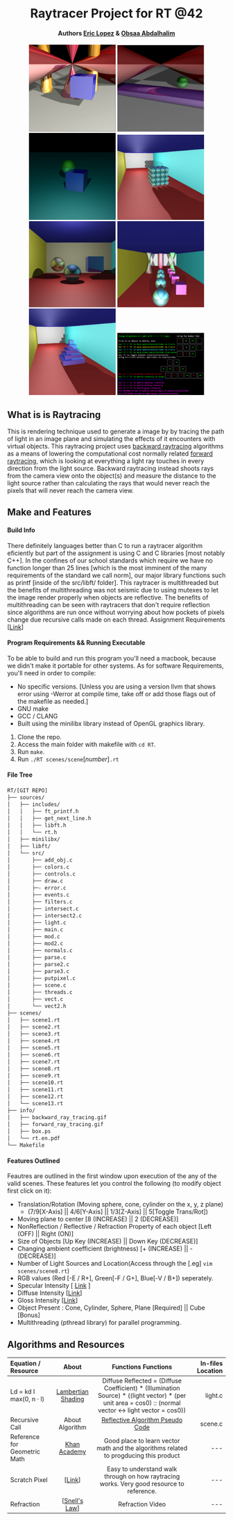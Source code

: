 <h1 align="center">Raytracer Project for RT @42</h1>
<h4 align="center">Authors <a href="https://github.com/elopez17" target="blank">Eric Lopez</a> & <a href="https://github.com/obsaa" target="blank">Obsaa Abdalhalim</a></h4>

<p align="center">
  <img src="info/1.png" width="200"/>
  <img src="info/3.png" width="200"/>
  <img src="info/4.png" width="200"/>
  <img src="info/6.png" width="200"/>
  <img src="info/7.png" width="200"/>
  <img src="info/8.png" width="200"/>
  <img src="info/9.png" width="200"/>
  <img src="info/5.png" width="200"/>
</p>

## What is is Raytracing
This is rendering technique used to generate a image by by tracing the path of light in an image plane and simulating the  effects of it encounters with virtual objects. This raytracing project uses <a href="https://github.com/elopez17/RT/blob/master/info/backward_ray_tracing.gif">backward raytracing</a> algorithms as a means of lowering the computational cost normally related <a href="https://github.com/elopez17/RT/blob/master/info/backward_ray_tracing.gif">forward raytracing</a>, which is looking at everything a light ray touches in every direction from the light source. Backward raytracing instead shoots rays from the camera view onto the object(s) and measure the distance to the light source rather than calculating the rays that would never reach the pixels that will never reach the camera view.


## Make and Features
#### Build Info
There definitely languages better than C to run a raytracer algorithm eficiently but part of the assignment is using C and C libraries [most notably C++]. In the confines of our school standards which require we have no function longer than 25 lines [which is the most imminent of the many requirements of the standard we call norm], our major library functions such as printf [inside of the src/libft/ folder]. This raytracer is multithreaded but the benefits of multithreading was not seismic due to using mutexes to let the image render properly when objects are reflective. The benefits of multithreading can be seen with raytracers that don't require reflection since algorithms are run once without worrying about how pockets of pixels change due recursive calls made on each thread. Assignment Requirements [<a href="https://cdn.intra.42.fr/pdf/pdf/964/rt.en.pdf" target="blank">Link</a>]


#### Program Requirements && Running Executable
To be able to build and run this program you'll need a macbook, because we didn't make it portable for other systems. As for software Requirements, you'll need in order to compile:

* No specific versions. [Unless you are using a version llvm that shows error using -Werror at compile time, take off or add those flags out of the makefile as needed.]
* GNU make
* GCC / CLANG
* Built using the minilibx library instead of OpenGL graphics library.

1. Clone the repo.
2. Access the main folder with makefile with  `cd RT`.
3. Run  `make`.
4. Run  `./RT scenes/scene`[*number*]`.rt`


#### File Tree
```
RT/[GIT REPO]
├── sources/
│   ├── includes/
│   │   ├── ft_printf.h
│   │   ├── get_next_line.h
│   │   ├── libft.h
│   │   └── rt.h
│   ├── minilibx/
│   ├── libft/
│   └── src/
│       ├── add_obj.c
│       ├── colors.c
│       ├── controls.c
│       ├── draw.c
│       ├─- error.c
│       ├── events.c
│       ├── filters.c
│       ├── intersect.c
│       ├── intersect2.c
│       ├── light.c
│       ├── main.c
│       ├── mod.c
│       ├── mod2.c
│       ├── normals.c
│       ├── parse.c
│       ├── parse2.c
│       ├── parse3.c
│       ├── putpixel.c
│       ├── scene.c
│       ├── threads.c
│       ├── vect.c
│       └── vect2.h
├── scenes/
│   ├── scene1.rt
│   ├── scene2.rt
│   ├── scene3.rt
│   ├── scene4.rt
│   ├── scene5.rt
│   ├── scene6.rt
│   ├── scene7.rt
│   ├── scene8.rt
│   ├── scene9.rt
│   ├── scene10.rt
│   ├── scene11.rt
│   ├── scene12.rt
│   └── scene13.rt
├── info/
│   ├── backward_ray_tracing.gif
│   ├── forward_ray_tracing.gif
│   ├── box.ps
│   └── rt.en.pdf
└── Makefile

```


#### Features Outlined
Feautres are outlined in the first window upon execution of the any of the valid scenes. These features let you control the following (to modify object first click on it):
* Translation/Rotation (Moving sphere, cone, cylinder on the x, y, z plane)
	* (7/9[X-Axis] || 4/6[Y-Axis] || 1/3[Z-Axis] || 5[Toggle Trans/Rot])
* Moving plane to center [8 (INCREASE) || 2 (DECREASE)]
* NonReflection / Reflective / Refraction Property of each object [Left (OFF) || Right (ON)]
* Size of Objects [Up Key (INCREASE) || Down Key (DECREASE)]
* Changing ambient coefficient (brightness) [+ (INCREASE) || - (DECREASE)]
* Number of Light Sources and Location(Access through the [.eg]  `vim scenes/scene8.rt`)
* RGB values (Red [-E / R+], Green[-F / G+], Blue[-V / B+]) seperately.
* Specular Intensity [ <a href="https://en.wikipedia.org/wiki/Specular_reflection" target="">Link</a> ]
* Diffuse Intensity [<a href="https://en.wikipedia.org/wiki/Diffuse_reflection" target="">Link</a>]
* Gloss Intensity [<a href="http://www.raytracegroundup.com/downloads/Chapter25.pdf" target="">Link</a>]
* Object Present : Cone, Cylinder, Sphere, Plane [Required] || Cube [Bonus]
* Multithreading (pthread library) for parallel programming.


## Algorithms and Resources
| Equation / Resource     | About | Functions Functions | In-files Location |
| :---                    |     :---:        |     :---:           |            ---:   |
| Ld = kd I max(0, n · l) | <a href="http://www.cs.cornell.edu/courses/cs4620/2010fa/lectures/09shadingBasics.pdf" target="blank">Lambertian Shading</a> | Diffuse Reflected = (Diffuse Coefficient) * (Illumination Source) * ((light vector) * (per unit area = cos0) :: (normal vector <-> light vector = cos0)) |  light.c |
| Recursive Call | About Algorithm  |     <a href="http://web.cse.ohio-state.edu/~shen.94/681/Site/Slides_files/reflection_refraction.pdf" target="">Reflective Algorithm Pseudo Code</a>        |   scene.c   |
| Reference for Geometric Math | <a href="https://www.khanacademy.org/math/linear-algebra/vectors-and-spaces">Khan Academy</a>  | Good place to learn vector math and the algorithms related to progducing this product |   ---     |
| Scratch Pixel | [<a href="https://www.scratchapixel.com/lessons/3d-basic-rendering/introduction-to-ray-tracing" target="">Link</a>]  | Easy to understand walk through on how raytracing works. Very good resource to reference. |   ---     |
| Refraction | [<a href="https://www.youtube.com/watch?v=yfawFJCRDSE" target="">Snell's Law</a>]  | Refraction Video |   ---     |

